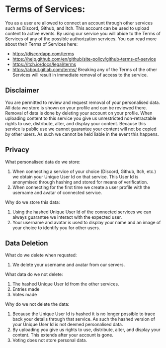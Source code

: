 # Terms of Services:

You as a user are allowed to connect an account through other services such as Discord, Github, and Itch.
This account can be used to upload content to active events.
By using our service you will abide to the Terms of Services of any of the possible authorization services.
You can read more about their Terms of Services here:
- https://discordapp.com/terms
- https://help.github.com/en/github/site-policy/github-terms-of-service
- https://itch.io/docs/legal/terms
- https://about.gitlab.com/terms/
Breaking any of the Terms of the other Services will result in immediate removal of access to the service.

## Disclaimer

You are permitted to review and request removal of your personalised data.
All data we store is shown on your profile and can be reviewed there.
Removal of data is done by deleting your account on your profile.
When uploading content to this service you give us unrestricted non-retractable rights to use, distribute, alter, and display your content.
Because this service is public use we cannot guarantee your content will not be copied by other users. As such we cannot be held liable in the event this happens.

## Privacy

What personalised data do we store:
1. When connecting a service of your choice (Discord, Github, Itch, etc.) we obtain your Unique User Id on that service. This User Id is anonymised through hashing and stored for means of verification.
2. When connecting for the first time we create a user profile with the username and avatar of connected service.

Why do we store this data:
1. Using the hashed Unique User Id of the connected services we can always guarantee we interact with the expected user.
2. Your username and avatar is used to display your name and an image of your choice to identify you for other users.

## Data Deletion

What do we delete when requsted:
1. We delete your username and avatar from our servers.

What data do we not delete:
1. The hashed Unique User Id from the other services.
2. Entries made
3. Votes made

Why do we not delete the data:
1. Because the Unique User Id is hashed it is no longer possible to trace back your details through that service. As such the hashed version of your Unique User Id is not deemed personalised data.
2. By uploading you give us rights to use, distribute, alter, and display your content. This extends after your account is gone.
3. Voting does not store personal data.

